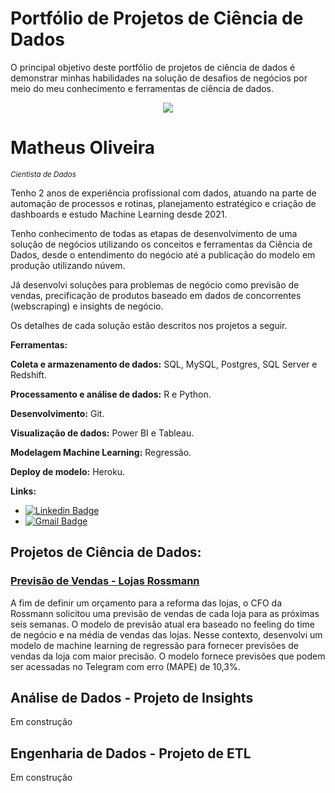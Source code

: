 # Portfólio de Projetos de Ciência de Dados

O principal objetivo deste portfólio de projetos de ciência de dados é demonstrar minhas habilidades na solução de desafios de negócios por meio do meu conhecimento e ferramentas de ciência de dados.

<p align='center'>
    <img src='banner.png'<
</p>

# Matheus Oliveira
<sub>*Cientista de Dados*</sub>

Tenho 2 anos de experiência profissional com dados, atuando na parte de automação de processos e rotinas,  planejamento estratégico e criação de dashboards e estudo Machine Learning desde 2021.

Tenho conhecimento de todas as etapas de desenvolvimento de uma solução de negócios utilizando os conceitos e ferramentas da Ciência de Dados, desde o entendimento do negócio até a publicação do modelo em produção utilizando núvem.

Já desenvolvi soluções para problemas de negócio como previsão de vendas, precificação de produtos baseado em dados de concorrentes (webscraping) e insights de negócio.

Os detalhes de cada solução estão descritos nos projetos a seguir.

**Ferramentas:**

**Coleta e armazenamento de dados:** SQL, MySQL, Postgres, SQL Server e Redshift.

**Processamento e análise de dados:** R e Python.

**Desenvolvimento:** Git. 

**Visualização de dados:** Power BI e Tableau.

**Modelagem Machine Learning:** Regressão.

**Deploy de modelo:** Heroku.

**Links:**
* [![Linkedin Badge](https://img.shields.io/badge/-LinkedIn-blue?style=flat&logo=LinkedIn&logoColor=white)](https://www.linkedin.com/in/fmatholiveira/)
* [![Gmail Badge](https://img.shields.io/badge/-Gmail-c14438?style=flat-square&logo=Gmail&logoColor=white&link=mailto:meigaromlopes@gmail.com)](mailto:fmatheus159@gmail.com)


## Projetos de Ciência de Dados:

### [Previsão de Vendas - Lojas Rossmann]( https://github.com/fmatholiveira/rossmann-store-sales )

A fim de definir um orçamento para a reforma das lojas, o CFO da Rossmann solicitou uma previsão de vendas de cada loja para as próximas seis semanas. O modelo de previsão atual era baseado no feeling do time de negócio e na média de vendas das lojas.
Nesse contexto, desenvolvi um modelo de machine learning de regressão para fornecer previsões de vendas da loja com maior precisão. O modelo fornece previsões que podem ser acessadas no Telegram com erro (MAPE) de 10,3%.

## Análise de Dados - Projeto de Insights

Em construção

## Engenharia de Dados - Projeto de ETL

Em construção